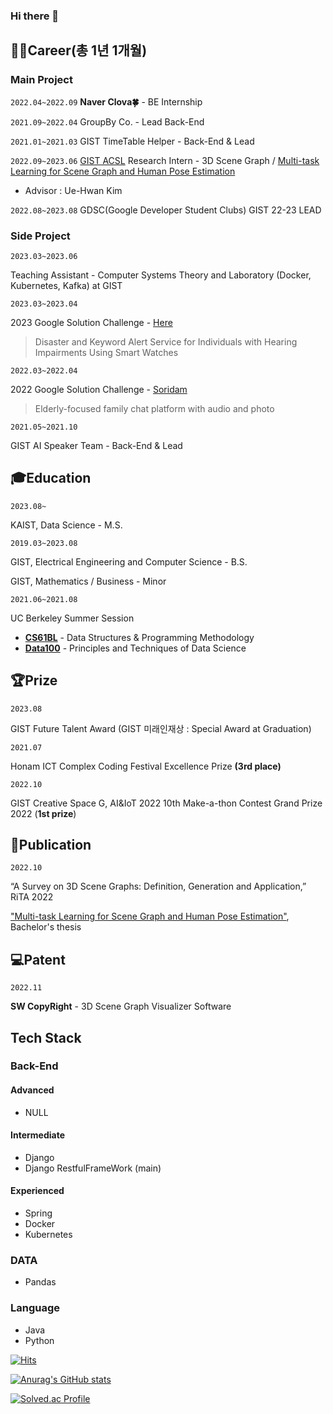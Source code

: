 ### Hi there 👋

<!--
**jclee0109/jclee0109** is a ✨ _special_ ✨ repository because its `README.md` (this file) appears on your GitHub profile.

Here are some ideas to get you started:

- 🔭 I’m currently working on ...
- 🌱 I’m currently learning ...
- 👯 I’m looking to collaborate on ...
- 🤔 I’m looking for help with ...
- 💬 Ask me about ...
- 📫 How to reach me: ...
- 😄 Pronouns: ...
- ⚡ Fun fact: ...
-->

## 👨‍💻Career(총 1년 1개월)

### Main Project

`2022.04~2022.09` 
**Naver Clova🍀** - BE Internship

`2021.09~2022.04` 
GroupBy Co. - Lead Back-End

`2021.01~2021.03` 
GIST TimeTable Helper - Back-End & Lead

`2022.09~2023.06` 
[GIST ACSL](https://uehwan.github.io/) Research Intern - 3D Scene Graph / [Multi-task Learning for Scene Graph and Human Pose Estimation](https://drive.google.com/file/d/1zT8iAhl9nD8gbxqDnlr8HfE9hkQEZq-o/view?usp=sharing)
- Advisor : Ue-Hwan Kim

`2022.08~2023.08`
GDSC(Google Developer Student Clubs) GIST 22-23 LEAD


### Side Project

`2023.03~2023.06`

Teaching Assistant - Computer Systems Theory and Laboratory (Docker, Kubernetes, Kafka) at GIST

`2023.03~2023.04`

2023 Google Solution Challenge - [Here](https://www.youtube.com/watch?v=fGFpgem5E2Q)

> Disaster and Keyword Alert Service for Individuals with Hearing Impairments Using Smart Watches
> 

`2022.03~2022.04`

2022 Google Solution Challenge - [Soridam](https://m.youtube.com/watch?v=LrO6cmoMTF4&feature=youtu.be)

> Elderly-focused family chat platform with audio and photo
>

`2021.05~2021.10` 

GIST AI Speaker Team - Back-End & Lead


## 🎓Education

`2023.08~`

KAIST, Data Science - M.S.

`2019.03~2023.08`

GIST, Electrical Engineering and Computer Science - B.S.

GIST, Mathematics / Business - Minor

`2021.06~2021.08`

UC Berkeley Summer Session

- **[CS61BL](https://cs61bl.org/su21/)** - Data Structures & Programming Methodology
- **[Data100](https://ds100.org/su21/)** - Principles and Techniques of Data Science


## 🏆Prize
`2023.08`

GIST Future Talent Award (GIST 미래인재상 : Special Award at Graduation) 

`2021.07`

Honam ICT Complex Coding Festival Excellence Prize **(3rd place)** 

`2022.10`

GIST Creative Space G, AI&IoT 2022 10th Make-a-thon Contest Grand Prize 2022 (**1st prize**)


## 📃Publication

`2022.10`

“A Survey on 3D Scene Graphs: Definition, Generation and Application,” RiTA 2022

["Multi-task Learning for Scene Graph and Human Pose Estimation"](https://drive.google.com/file/d/1zT8iAhl9nD8gbxqDnlr8HfE9hkQEZq-o/view?usp=sharing), 
Bachelor's thesis


## 💻Patent

`2022.11`

**SW CopyRight** - 3D Scene Graph Visualizer Software


## Tech Stack
### Back-End
  #### Advanced
  - NULL

  #### Intermediate
  - Django 
  - Django RestfulFrameWork (main)

  #### Experienced
  - Spring
  - Docker
  - Kubernetes

### DATA
- Pandas

### Language
- Java
- Python

[![Hits](https://hits.seeyoufarm.com/api/count/incr/badge.svg?url=https%3A%2F%2Fgithub.com%2Fjclee0109&count_bg=%2322963D&title_bg=%23DD1717&icon=&icon_color=%23E7E7E7&title=hits&edge_flat=false)](https://hits.seeyoufarm.com)

[![Anurag's GitHub stats](https://github-readme-stats.vercel.app/api?username=jclee0109&count_private=true&show_icons=true&theme=tokyonight)](https://github.com/anuraghazra/github-readme-stats)

[![Solved.ac Profile](http://mazassumnida.wtf/api/v2/generate_badge?boj=ljc2401)](https://solved.ac/ljc2401/)


